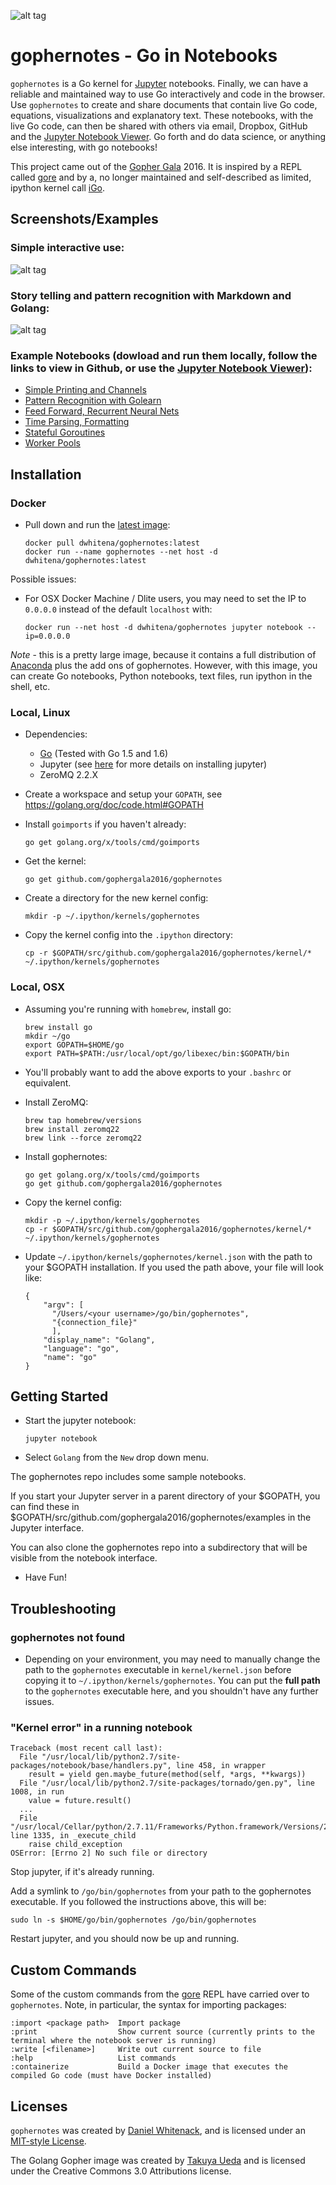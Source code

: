 ![alt tag](https://raw.githubusercontent.com/gophergala2016/gophernotes/master/files/gophernotes2.jpg)

# gophernotes - Go in Notebooks

`gophernotes` is a Go kernel for [Jupyter](http://jupyter.org/) notebooks.  Finally, we can have a reliable and maintained way to use Go interactively and code in the browser.  Use `gophernotes` to create and share documents that contain live Go code, equations, visualizations and explanatory text.  These notebooks, with the live Go code, can then be shared with others via email, Dropbox, GitHub and the [Jupyter Notebook Viewer](http://nbviewer.jupyter.org/).  Go forth and do data science, or anything else interesting, with go notebooks!

This project came out of the [Gopher Gala](http://gophergala.com/) 2016.  It is inspired by a REPL called [gore](https://github.com/motemen/gore) and by a, no longer maintained and self-described as limited, ipython kernel call [iGo](https://github.com/takluyver/igo).

## Screenshots/Examples

### Simple interactive use:

![alt tag](https://raw.githubusercontent.com/gophergala2016/gophernotes/master/files/screencast.gif)

### Story telling and pattern recognition with Markdown and Golang:

![alt tag](https://raw.githubusercontent.com/gophergala2016/gophernotes/master/files/pr-screenshot.png)

### Example Notebooks (dowload and run them locally, follow the links to view in Github, or use the [Jupyter Notebook Viewer](http://nbviewer.jupyter.org/)):
- [Simple Printing and Channels](https://github.com/gophergala2016/gophernotes/blob/master/examples/Simple-Example.ipynb)
- [Pattern Recognition with Golearn](https://github.com/gophergala2016/gophernotes/blob/master/examples/Pattern-Recognition.ipynb)
- [Feed Forward, Recurrent Neural Nets](https://github.com/gophergala2016/gophernotes/blob/master/examples/Feed-Forward-Recurrent-NN.ipynb)
- [Time Parsing, Formatting](https://github.com/gophergala2016/gophernotes/blob/master/examples/Time-Formatting-Parsing.ipynb)
- [Stateful Goroutines](https://github.com/gophergala2016/gophernotes/blob/master/examples/Stateful-Goroutines.ipynb)
- [Worker Pools](https://github.com/gophergala2016/gophernotes/blob/master/examples/Worker-Pools.ipynb)

## Installation

### Docker

- Pull down and run the [latest image](https://hub.docker.com/r/dwhitena/gophernotes/):

  ```
  docker pull dwhitena/gophernotes:latest
  docker run --name gophernotes --net host -d dwhitena/gophernotes:latest
  ```

Possible issues:
- For OSX Docker Machine / Dlite users, you may need to set the IP to `0.0.0.0` instead of the default  `localhost` with:

  ```
  docker run --net host -d dwhitena/gophernotes jupyter notebook --ip=0.0.0.0
  ```

*Note* - this is a pretty large image, because it contains a full distribution of [Anaconda](http://docs.continuum.io/anaconda/index) plus the add ons of gophernotes.  However, with this image, you can create Go notebooks, Python notebooks, text files, run ipython in the shell, etc.

### Local, Linux

- Dependencies:

  - [Go](https://golang.org/) (Tested with Go 1.5 and 1.6)
  - Jupyter (see [here](http://jupyter.readthedocs.org/en/latest/install.html) for more details on installing jupyter)
  - ZeroMQ 2.2.X

- Create a workspace and setup your `GOPATH`, see https://golang.org/doc/code.html#GOPATH

- Install `goimports` if you haven't already:

  ```
  go get golang.org/x/tools/cmd/goimports
  ```

- Get the kernel:

  ```
  go get github.com/gophergala2016/gophernotes
  ```

- Create a directory for the new kernel config:

  ```
  mkdir -p ~/.ipython/kernels/gophernotes
  ```

- Copy the kernel config into the `.ipython` directory:

  ```
  cp -r $GOPATH/src/github.com/gophergala2016/gophernotes/kernel/* ~/.ipython/kernels/gophernotes
  ```

### Local, OSX

- Assuming you're running with `homebrew`, install go:

  ```
  brew install go
  mkdir ~/go
  export GOPATH=$HOME/go
  export PATH=$PATH:/usr/local/opt/go/libexec/bin:$GOPATH/bin
  ```

- You'll probably want to add the above exports to your `.bashrc` or equivalent.

- Install ZeroMQ:

  ```
  brew tap homebrew/versions
  brew install zeromq22
  brew link --force zeromq22
  ```

- Install gophernotes:

  ```
  go get golang.org/x/tools/cmd/goimports
  go get github.com/gophergala2016/gophernotes
  ```

- Copy the kernel config:

  ```
  mkdir -p ~/.ipython/kernels/gophernotes
  cp -r $GOPATH/src/github.com/gophergala2016/gophernotes/kernel/* ~/.ipython/kernels/gophernotes
  ```

- Update `~/.ipython/kernels/gophernotes/kernel.json` with the path to your $GOPATH installation.  If you used the path above, your file will look like:

  ```
  {
      "argv": [
        "/Users/<your username>/go/bin/gophernotes",
        "{connection_file}"
        ],
      "display_name": "Golang",
      "language": "go",
      "name": "go"
  }
  ```

## Getting Started

- Start the jupyter notebook:

  ```
  jupyter notebook
  ```

- Select `Golang` from the `New` drop down menu.

The gophernotes repo includes some sample notebooks.

If you start your Jupyter server in a parent directory of your $GOPATH, you can find these in
$GOPATH/src/github.com/gophergala2016/gophernotes/examples in the Jupyter interface.

You can also clone the gophernotes repo into a subdirectory that will be visible from the notebook interface.

- Have Fun!


## Troubleshooting

### gophernotes not found
- Depending on your environment, you may need to manually change the path to the `gophernotes` executable in `kernel/kernel.json` before copying it to `~/.ipython/kernels/gophernotes`.  You can put the **full path** to the `gophernotes` executable here, and you shouldn't have any further issues.


### "Kernel error" in a running notebook

```
Traceback (most recent call last):
  File "/usr/local/lib/python2.7/site-packages/notebook/base/handlers.py", line 458, in wrapper
    result = yield gen.maybe_future(method(self, *args, **kwargs))
  File "/usr/local/lib/python2.7/site-packages/tornado/gen.py", line 1008, in run
    value = future.result()
  ...
  File "/usr/local/Cellar/python/2.7.11/Frameworks/Python.framework/Versions/2.7/lib/python2.7/subprocess.py", line 1335, in _execute_child
    raise child_exception
OSError: [Errno 2] No such file or directory
```

Stop jupyter, if it's already running.

Add a symlink to `/go/bin/gophernotes` from your path to the gophernotes executable. If you followed the instructions above, this will be:

```
sudo ln -s $HOME/go/bin/gophernotes /go/bin/gophernotes
```

Restart jupyter, and you should now be up and running.


## Custom Commands
Some of the custom commands from the [gore](https://github.com/motemen/gore) REPL have carried over to `gophernotes`.  Note, in particular, the syntax for importing packages:

```
:import <package path>  Import package
:print                  Show current source (currently prints to the terminal where the notebook server is running)
:write [<filename>]     Write out current source to file
:help                   List commands
:containerize           Build a Docker image that executes the compiled Go code (must have Docker installed)
```

## Licenses

`gophernotes` was created by [Daniel Whitenack](http://www.datadan.io/), and is licensed under an [MIT-style License](License.md).

The Golang Gopher image was created by [Takuya Ueda](http://u.hinoichi.net) and is licensed under the Creative Commons 3.0 Attributions license.
